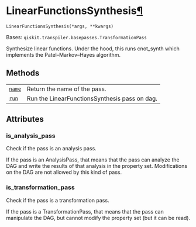 # LinearFunctionsSynthesis[¶](#linearfunctionssynthesis "Permalink to this headline")

<span id="undefined" />

`LinearFunctionsSynthesis(*args, **kwargs)`

Bases: `qiskit.transpiler.basepasses.TransformationPass`

Synthesize linear functions. Under the hood, this runs cnot\_synth which implements the Patel–Markov–Hayes algorithm.

## Methods

|                                                                                                                                                                                  |                                               |
| -------------------------------------------------------------------------------------------------------------------------------------------------------------------------------- | --------------------------------------------- |
| [`name`](qiskit.transpiler.passes.LinearFunctionsSynthesis.name#qiskit.transpiler.passes.LinearFunctionsSynthesis.name "qiskit.transpiler.passes.LinearFunctionsSynthesis.name") | Return the name of the pass.                  |
| [`run`](qiskit.transpiler.passes.LinearFunctionsSynthesis.run#qiskit.transpiler.passes.LinearFunctionsSynthesis.run "qiskit.transpiler.passes.LinearFunctionsSynthesis.run")     | Run the LinearFunctionsSynthesis pass on dag. |

## Attributes

<span id="undefined" />

### is\_analysis\_pass

Check if the pass is an analysis pass.

If the pass is an AnalysisPass, that means that the pass can analyze the DAG and write the results of that analysis in the property set. Modifications on the DAG are not allowed by this kind of pass.

<span id="undefined" />

### is\_transformation\_pass

Check if the pass is a transformation pass.

If the pass is a TransformationPass, that means that the pass can manipulate the DAG, but cannot modify the property set (but it can be read).
